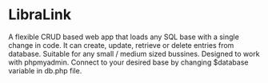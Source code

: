 # LibraLink
A flexible CRUD based web app that loads any SQL base with a single change in code. 
It can create, update, retrieve or delete entries from database. 
Suitable for any small / medium sized bussines. 
Designed to work with phpmyadmin.
Connect to your desired base by changing $database variable in db.php file.
